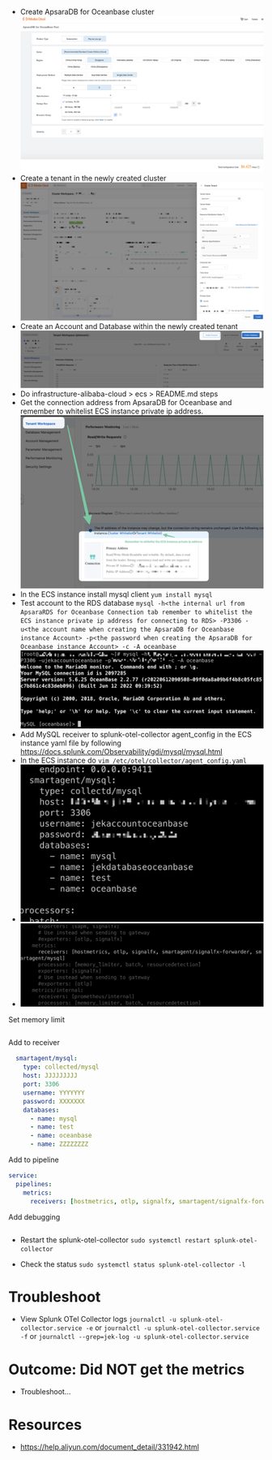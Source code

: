 - Create ApsaraDB for Oceanbase cluster ![](create.png)
- Create a tenant in the newly created cluster ![](tenant.png)
- Create an Account and Database within the newly created tenant ![](account.png)
- Do infrastructure-alibaba-cloud > ecs > README.md steps
- Get the connection address from ApsaraDB for Oceanbase and remember to whitelist ECS instance private ip address. ![](connect.png)
- In the ECS instance install mysql client `yum install mysql`
- Test account to the RDS database `mysql -h<the internal url from ApsaraRDS for Oceanbase Connection tab remember to whitelist the ECS instance private ip address for connecting to RDS> -P3306 -u<the account name when creating the ApsaraDB for Oceanbase instance Account> -p<the password when creating the ApsaraDB for Oceanbase instance Account> -c -A oceanbase` ![](connection.png)
- Add MySQL receiver to splunk-otel-collector agent_config in the ECS instance yaml file by following https://docs.splunk.com/Observability/gdi/mysql/mysql.html
- In the ECS instance do `vim /etc/otel/collector/agent_config.yaml`
- ![](config.png)
- ![](config2.png)

Set memory limit
```yml

```

Add to receiver
```yml
  smartagent/mysql:
    type: collected/mysql
    host: JJJJJJJJJ
    port: 3306
    username: YYYYYYY
    password: XXXXXXX
    databases:
      - name: mysql
      - name: test
      - name: oceanbase
      - name: ZZZZZZZZ
```

Add to pipeline
```yml
service:
  pipelines:
    metrics:
      receivers: [hostmetrics, otlp, signalfx, smartagent/signalfx-forwarder, smartagent/mysql]
```

Add debugging
```yml

```

- Restart the splunk-otel-collector `sudo systemctl restart splunk-otel-collector`

- Check the status `sudo systemctl status splunk-otel-collector -l`

# Troubleshoot
- View Splunk OTel Collector logs `journalctl -u splunk-otel-collector.service -e` or `journalctl -u splunk-otel-collector.service -f` or `journalctl --grep=jek-log -u splunk-otel-collector.service`


# Outcome: Did NOT get the metrics
- Troubleshoot...

# Resources
- https://help.aliyun.com/document_detail/331942.html